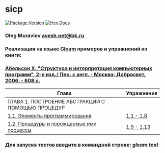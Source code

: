 # sicp

[![Package Version](https://img.shields.io/hexpm/v/sicp)](https://hex.pm/packages/sicp)
[![Hex Docs](https://img.shields.io/badge/hex-docs-ffaff3)](https://hexdocs.pm/sicp/)

### Oleg Muraviev <avesh.net@bk.ru>  
### Реализация на языке [Gleam](https://gleam.run) примеров и упражнений из книги:  
### [Абельсон Х. "Структура и интерпретация компьютерных программ", 2-е изд./ Пер. с англ. - Москва: Добросвет, 2006. - 608 с.](book/sicp.pdf) 

|Глава|Упражнения|  
|----------|--------------------------------|  
|ГЛАВА 1. ПОСТРОЕНИЕ АБСТРАКЦИЙ С ПОМОЩЬЮ ПРОЦЕДУР| |  
|[1.1. Элементы программирования](src/ch_1_01.gleam)|[1.1 - 1.8](src/ex_1_01.gleam)|  
|[1.2. Процедуры и порождаемые ими процессы](src/ch_1_02.gleam)|[1.9 - 1.13](src/ex_1_02.gleam)|  

### Для запуска тестов введите в командной строке: *gleam test*  
